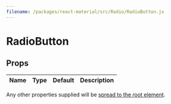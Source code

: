 ```yaml
---
filename: /packages/react-material/src/Radio/RadioButton.js
---
```


<!--- This documentation is automatically generated, do not try to edit it. -->

# RadioButton



## Props

| Name | Type | Default | Description |
|:-----|:-----|:--------|:------------|

Any other properties supplied will be [spread to the root element](/guides/api#spread).

